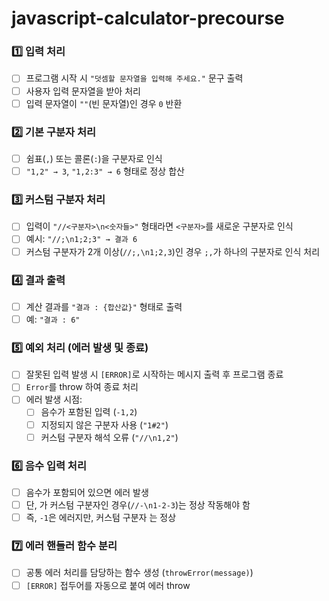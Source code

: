 # javascript-calculator-precourse
### 1️⃣ 입력 처리

- [ ]  프로그램 시작 시 `"덧셈할 문자열을 입력해 주세요."` 문구 출력
- [ ]  사용자 입력 문자열을 받아 처리
- [ ]  입력 문자열이 `""`(빈 문자열)인 경우 `0` 반환

### 2️⃣ 기본 구분자 처리

- [ ]  쉼표(`,`) 또는 콜론(`:`)을 구분자로 인식
- [ ]  `"1,2" → 3`, `"1,2:3" → 6` 형태로 정상 합산

### 3️⃣ 커스텀 구분자 처리

- [ ]  입력이 `"//<구분자>\n<숫자들>"` 형태라면 `<구분자>`를 새로운 구분자로 인식
- [ ]  예시: `"//;\n1;2;3" → 결과 6`
- [ ]  커스텀 구분자가 2개 이상(`//;,\n1;2,3`)인 경우 `;,`가 하나의 구분자로 인식 처리

### 4️⃣ 결과 출력

- [ ]  계산 결과를 `"결과 : {합산값}"` 형태로 출력
- [ ]  예: `"결과 : 6"`

### 5️⃣ 예외 처리 (에러 발생 및 종료)

- [ ]  잘못된 입력 발생 시 `[ERROR]`로 시작하는 메시지 출력 후 프로그램 종료
- [ ]  `Error`를 throw 하여 종료 처리
- [ ]  에러 발생 시점:
    - [ ]  음수가 포함된 입력 (`-1,2`)
    - [ ]  지정되지 않은 구분자 사용 (`"1#2"`)
    - [ ]  커스텀 구분자 해석 오류 (`"//\n1,2"`)

### 6️⃣ 음수 입력 처리

- [ ]  음수가 포함되어 있으면 에러 발생
- [ ]  단, 가 커스텀 구분자인 경우(`//-\n1-2-3`)는 정상 작동해야 함
- [ ]  즉, `-1`은 에러지만, 커스텀 구분자 는 정상

### 7️⃣ 에러 핸들러 함수 분리

- [ ]  공통 에러 처리를 담당하는 함수 생성 (`throwError(message)`)
- [ ]  `[ERROR]` 접두어를 자동으로 붙여 에러 throw